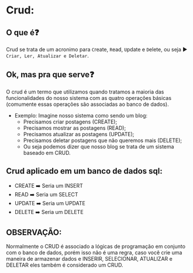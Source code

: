 # Crud:

## O que é❓
Crud se trata de um acronimo para `C`reate, `R`ead, `U`pdate e `D`elete, ou seja ▶️ `Criar, Ler, Atualizar e Deletar`.

 ## Ok, mas pra que serve❓
 O crud é um termo que utilizamos quando tratamos a maioria das funcionalidades do nosso sistema com as quatro operações básicas (comumente essas operações são associadas ao banco de dados).
 - Exemplo: Imagine nosso sistema como sendo um blog:
    - Precisamos criar postagens (CREATE);
    - Precisamos mostrar as postagens (READ);
    - Precisamos atualizar as postagens (UPDATE);
    - Precisamos deletar postagens que não queremos mais (DELETE);
    - Ou seja podemos dizer que nosso blog se trata de um sistema baseado em CRUD.

## Crud aplicado em um banco de dados sql:
- CREATE ➡️ Seria um INSERT
- READ ➡️ Seria um SELECT
- UPDATE ➡️ Seria um UPDATE
- DELETE ➡️ Seria um DELETE

## OBSERVAÇÃO:
Normalmente o CRUD é associado a lógicas de programação em conjunto com o banco de dados, porém isso não é uma regra, caso você crie uma maneira de armazenar dados e INSERIR, SELECIONAR, ATUALIZAR e DELETAR eles também é considerado um CRUD.
